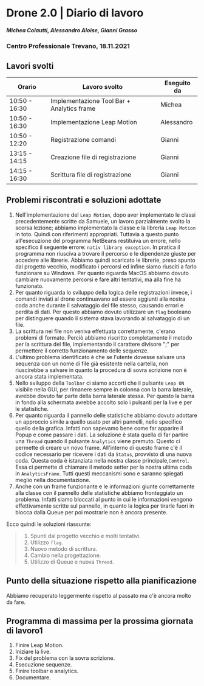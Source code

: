 # Drone 2.0 | Diario di lavoro
##### Michea Colautti, Alessandro Aloise, Gianni Grasso
### Centro Professionale Trevano, 18.11.2021

## Lavori svolti


|Orario        |Lavoro svolto                                                      |Eseguito da         |
|--------------|-------------------------------------------------------------------|--------------------|
|10:50 - 16:30 | Implementazione Tool Bar + Analytics frame                        | Michea             |
|10:50 - 16:30 | Implementazione Leap Motion                                       | Alessandro         |
|10:50 - 12:20 | Registrazione comandi                                             | Gianni             |
|13:15 - 14:15 | Creazione file di registrazione                                   | Gianni             |
|14:15 - 16:30 | Scrittura file di registrazione                                   | Gianni             |




## Problemi riscontrati e soluzioni adottate


1. Nell'implementazione del `Leap Motion`, dopo aver implementato le classi precedentemente scritte da Samuele, un lavoro parzialmente svolto la scorsa lezione; abbiamo implementato la classe e la libreria `Leap Motion` in toto. Quindi con riferimenti appropriati. Tuttavia a questo punto all'esecuzione del programma NetBeans restituiva un errore, nello specifico il seguente errore: `nativ library exception`. In pratica il programma non riusciva a trovare il percorso e le dipendenze giuste per accedere alle librerie. Abbiamo quindi scaricato le librerie, preso spunto dal progetto vecchio, modificato i percorsi ed infine siamo riusciti a farlo funzionare su Windows. Per quanto riguarda MacOS abbiamo dovuto cambiare nuovamente percorsi e fare altri tentativi, ma alla fine ha funzionato.
2. Per quanto riguarda lo sviluppo della logica delle registrazioni invece, i comandi inviati al drone continuavano ad essere aggiunti alla nostra coda anche durante il salvataggio del file stesso, causando errori e perdita di dati. Per questo abbiamo dovuto utilizzare un `flag` booleano per distinguere quando il sistema stava lavorando al salvataggio di un file.
3. La scrittura nei file non veniva effettuata correttamente, c'erano problemi di formato. Perciò abbiamo riscritto completamente il metodo per la scrittura del file, implementando il carattere divisore ";" per permettere il corretto funzionamento delle sequenze.
4. L'ultimo problema identificato è che se l'utente dovesse salvare una sequenza con un nome di file già esistente nella cartella, non riuscirebbe a salvare in quanto la procedura di sovra scrizione non è ancora stata implementata.
5. Nello sviluppo della `Toolbar` ci siamo accorti che il pulsante `Leap ON` visibile nella GUI, per rimanere sempre in colonna con la barra laterale, avrebbe dovuto far parte della barra laterale stessa. Per questo la barra in fondo alla schermata avrebbe accolto solo i pulsanti per la live e per le statistiche.
6. Per quanto riguarda il pannello delle statistiche abbiamo dovuto adottare un approccio simile a quello usato per altri pannelli, nello specifico quello della grafica. Infatti non sapevamo bene come far apparire il Popup e come passare i dati. La soluzione è stata quella di far partire una `Thread` quando il pulsante `Analytics` viene premuto. Questo ci permette di creare un novo frame. All'interno di questo frame c'è il codice necessario per ricevere i dati da `Status`, provvisto di una nuova coda. Questa coda è istanziata nella nostra classe principale,`Control`. Essa ci permette di chiamare il metodo setter per la nostra ultima coda in `AnalyticsFrame`. Tutti questi meccanismi sono e saranno spiegati meglio nella documentazione.
7. Anche con un frame funzionante e le informazioni giunte correttamente alla classe con il pannello delle statistiche abbiamo fronteggiato un problema. Infatti siamo bloccati al punto in cui le informazioni vengono effettivamente scritte sul pannello, in quanto la logica per tirarle fuori in blocca dalla Queue per poi mostrarle non è ancora presente.

Ecco quindi le soluzioni riassunte:

> 1. Spunti dal progetto vecchio e molti tentativi.
> 2. Utilizzo `flag`.
> 3. Nuovo metodo di scrittura.
> 5. Cambio nella progettazione.
> 6. Utilizzo di Queue e nuova `Thread`. 


##  Punto della situazione rispetto alla pianificazione
Abbiamo recuperato leggermente rispetto al passato ma c'è ancora molto da fare.


## Programma di massima per la prossima giornata di lavoro1
1. Finire Leap Motion.
2. Iniziare la live.
3. Fix del problema con la sovra scrizione.
4. Esecuzione sequenze.
5. Finire toolbar e analytics.
6. Documentare.

